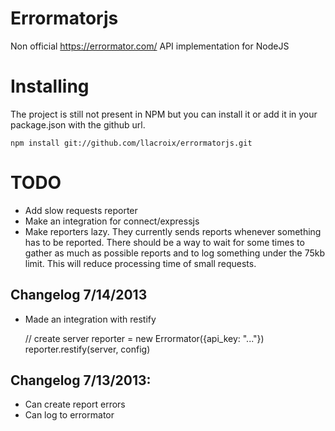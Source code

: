Errormatorjs
============

Non official https://errormator.com/ API implementation for NodeJS

Installing
==========

The project is still not present in NPM but you can install it or add it in your package.json with the
github url.

    npm install git://github.com/llacroix/errormatorjs.git


TODO
====

- Add slow requests reporter
- Make an integration for connect/expressjs
- Make reporters lazy. They currently sends reports whenever something has to be reported. There should be a way to wait for some times to gather as much as possible reports and to log something under the 75kb limit. This will reduce processing time of small requests.

## Changelog 7/14/2013

- Made an integration with restify

    // create server
    reporter = new Errormator({api_key: "..."})
    reporter.restify(server, config)

## Changelog 7/13/2013:

- Can create report errors
- Can log to errormator
